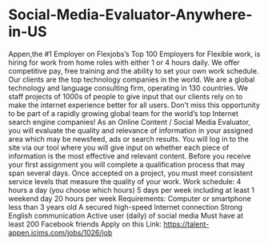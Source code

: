 # Social-Media-Evaluator-Anywhere-in-US
Appen,the #1 Employer on Flexjobs’s Top 100 Employers for Flexible work, is hiring for work from home roles with either 1 or 4 hours daily.  We offer competitive pay, free training and the ability to set your own work schedule.   Our clients are the top technology companies in the world.  We are a global technology and language consulting firm, operating in 130 countries.  We staff projects of 1000s of people to give input that our clients rely on to make the internet experience better for all users.   Don’t miss this opportunity to be part of a rapidly growing global team for the world’s top Internet search engine companies!   As an Online Content / Social Media Evaluator, you will evaluate the quality and relevance of information in your assigned area which may be newsfeed, ads or search results.  You will log in to the site via our tool where you will give input on whether each piece of information is the most effective and relevant content.    Before you receive your first assignment you will complete a qualification process that may span several days. Once accepted on a project, you must meet consistent service levels that measure the quality of your work.   Work schedule: 4 hours a day (you choose which hours) 5 days per week including at least 1 weekend day 20 hours per week Requirements: Computer or smartphone less than 3 years old A secured high-speed Internet connection Strong English communication Active user (daily) of social media Must have at least 200 Facebook friends
Apply on this Link: https://talent-appen.icims.com/jobs/1026/job
